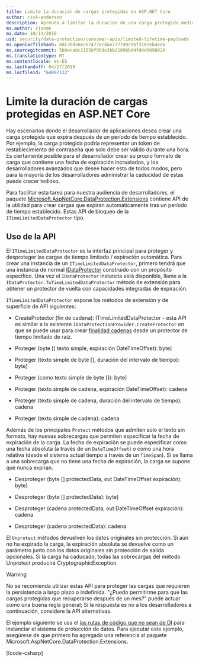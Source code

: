 ```yaml
---
title: Limite la duración de cargas protegidas en ASP.NET Core
author: rick-anderson
description: Aprenda a limitar la duración de una carga protegida mediante las API de protección de datos de ASP.NET Core.
ms.author: riande
ms.date: 10/14/2016
uid: security/data-protection/consumer-apis/limited-lifetime-payloads
ms.openlocfilehash: 8dc3b856ec67477ec8ae777749c9bf3107eb4eda
ms.sourcegitcommit: 5b0eca8c21550f95de3bb21096bd4fd4d9098026
ms.translationtype: MT
ms.contentlocale: es-ES
ms.lasthandoff: 04/27/2019
ms.locfileid: "64897122"
---
```

# <a name="limit-the-lifetime-of-protected-payloads-in-aspnet-core"></a>Limite la duración de cargas protegidas en ASP.NET Core

Hay escenarios donde el desarrollador de aplicaciones desea crear una carga protegida que expira después de un período de tiempo establecido. Por ejemplo, la carga protegida podría representar un token de restablecimiento de contraseña que solo debe ser válido durante una hora. Es ciertamente posible para el desarrollador crear su propio formato de carga que contiene una fecha de expiración incrustados, y los desarrolladores avanzados que desee hacer esto de todos modos, pero para la mayoría de los desarrolladores administrar la caducidad de estas puede crecer tedioso.

Para facilitar esta tarea para nuestra audiencia de desarrolladores, el paquete [Microsoft.AspNetCore.DataProtection.Extensions](https://www.nuget.org/packages/Microsoft.AspNetCore.DataProtection.Extensions/) contiene API de la utilidad para crear cargas que expiran automáticamente tras un período de tiempo establecido. Estas API de bloqueo de la `ITimeLimitedDataProtector` tipo.

## <a name="api-usage"></a>Uso de la API

El `ITimeLimitedDataProtector` es la interfaz principal para proteger y desproteger las cargas de tiempo limitado / expiración automática. Para crear una instancia de un `ITimeLimitedDataProtector`, primero tendrá que una instancia de normal [IDataProtector](xref:security/data-protection/consumer-apis/overview) construido con un propósito específico. Una vez el `IDataProtector` instancia está disponible, llame a la `IDataProtector.ToTimeLimitedDataProtector` método de extensión para obtener un protector de vuelta con capacidades integradas de expiración.

`ITimeLimitedDataProtector` expone los métodos de extensión y de superficie de API siguientes:

* CreateProtector (fin de cadena): ITimeLimitedDataProtector - esta API es similar a la existente `IDataProtectionProvider.CreateProtector` en que se puede usar para crear [finalidad cadenas](xref:security/data-protection/consumer-apis/purpose-strings) desde un protector de tiempo limitado de raíz.

* Proteger (byte [] texto simple, expiración DateTimeOffset): byte]

* Proteger (texto simple de byte [], duración del intervalo de tiempo): byte]

* Proteger (como texto simple de byte []): byte]

* Proteger (texto simple de cadena, expiración DateTimeOffset): cadena

* Proteger (texto simple de cadena, duración del intervalo de tiempo): cadena

* Proteger (texto simple de cadena): cadena

Además de los principales `Protect` métodos que admiten solo el texto sin formato, hay nuevas sobrecargas que permiten especificar la fecha de expiración de la carga. La fecha de expiración se puede especificar como una fecha absoluta (a través de un `DateTimeOffset`) o como una hora relativa (desde el sistema actual tiempo a través de un `TimeSpan`). Si se llama a una sobrecarga que no tiene una fecha de expiración, la carga se supone que nunca expiran.

* Desproteger (byte [] protectedData, out DateTimeOffset expiración): byte]

* Desproteger (byte [] protectedData): byte]

* Desproteger (cadena protectedData, out DateTimeOffset expiración): cadena

* Desproteger (cadena protectedData): cadena

El `Unprotect` métodos devuelven los datos originales sin protección. Si aún no ha expirado la carga, la expiración absoluta se devuelve como un parámetro junto con los datos originales sin protección de salida opcionales. Si la carga ha caducado, todas las sobrecargas del método Unprotect producirá CryptographicException.

>[!WARNING]
> No se recomienda utilizar estas API para proteger las cargas que requieren la persistencia a largo plazo o indefinida. "¿Puedo permitirme para que las cargas protegidas que recuperarse después de un mes?" puede actuar como una buena regla general; Si la respuesta es no a los desarrolladores a continuación, considere la API alternativas.

El ejemplo siguiente se usa el [las rutas de código que no sean de DI](xref:security/data-protection/configuration/non-di-scenarios) para instanciar el sistema de protección de datos. Para ejecutar este ejemplo, asegúrese de que primero ha agregado una referencia al paquete Microsoft.AspNetCore.DataProtection.Extensions.

[!code-csharp[](limited-lifetime-payloads/samples/limitedlifetimepayloads.cs)]
